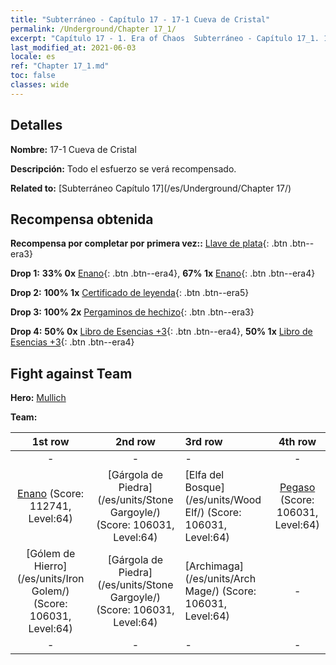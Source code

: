 ```yaml
---
title: "Subterráneo - Capítulo 17 - 17-1 Cueva de Cristal"
permalink: /Underground/Chapter 17_1/
excerpt: "Capítulo 17 - 1. Era of Chaos  Subterráneo - Capítulo 17_1. 17-1 Cueva de Cristal"
last_modified_at: 2021-06-03
locale: es
ref: "Chapter 17_1.md"
toc: false
classes: wide
---
```


## Detalles

 **Nombre:** 17-1 Cueva de Cristal

 **Descripción:** Todo el esfuerzo se verá recompensado.

 **Related to:** [Subterráneo Capítulo 17](/es/Underground/Chapter 17/)

## Recompensa obtenida

 **Recompensa por completar por primera vez::** [Llave de plata](/ItemsES/con_693/){: .btn .btn--era3}

 **Drop 1:** **33% 0x** [Enano](/ItemsES/unt_200/){: .btn .btn--era4}, **67% 1x** [Enano](/ItemsES/unt_200/){: .btn .btn--era4}

 **Drop 2:** **100% 1x** [Certificado de leyenda](/ItemsES/mat_67/){: .btn .btn--era5}

 **Drop 3:** **100% 2x** [Pergaminos de hechizo](/ItemsES/con_694/){: .btn .btn--era3}

 **Drop 4:** **50% 0x** [Libro de Esencias +3](/ItemsES/mat_60/){: .btn .btn--era4}, **50% 1x** [Libro de Esencias +3](/ItemsES/mat_60/){: .btn .btn--era4}


## Fight against Team
 **Hero:** [Mullich](/es/heroes/Mullich/)

 **Team:**


  | 1st row | 2nd row | 3rd row | 4th row |
  |:----:|:----:|:----|:----:|
  | - | - | - | - |
  | [Enano](/es/units/Dwarf/) (Score: 112741, Level:64)  | [Gárgola de Piedra](/es/units/Stone Gargoyle/) (Score: 106031, Level:64)  | [Elfa del Bosque](/es/units/Wood Elf/) (Score: 106031, Level:64)  | [Pegaso](/es/units/Pegasus/) (Score: 106031, Level:64)  |
  | [Gólem de Hierro](/es/units/Iron Golem/) (Score: 106031, Level:64)  | [Gárgola de Piedra](/es/units/Stone Gargoyle/) (Score: 106031, Level:64)  | [Archimaga](/es/units/Arch Mage/) (Score: 106031, Level:64)  | - |
  | - | - | - | - |


